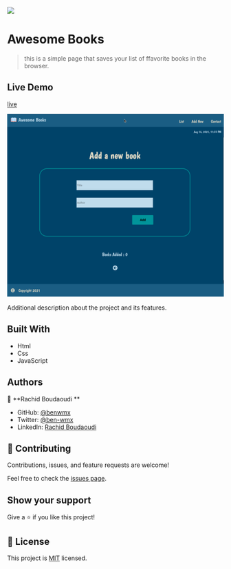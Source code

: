 ![](https://img.shields.io/badge/Microverse-blueviolet)

# Awesome Books

> this is a simple page that saves your list of ffavorite books in the browser.

## Live Demo

 [live](https://benwmx.github.io/Awesome-books/)

![screenshot](./img/demo.gif)

Additional description about the project and its features.

## Built With

- Html
- Css
- JavaScript


## Authors

👤 **Rachid Boudaoudi **

- GitHub: [@benwmx](https://github.com/benwmx)
- Twitter: [@ben-wmx](https://twitter.com/ben_wmx)
- LinkedIn: [Rachid Boudaoudi](https://www.linkedin.com/in/rachid-boudaoudi-1621a0183/)

## 🤝 Contributing

Contributions, issues, and feature requests are welcome!

Feel free to check the [issues page](../../issues/).

## Show your support

Give a ⭐️ if you like this project!

## 📝 License

This project is [MIT](./MIT.md) licensed.
